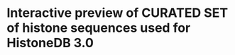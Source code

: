 <script src="msa.min.gz.js"></script>
# Interactive preview of CURATED SET of histone sequences used for HistoneDB 3.0



<div id="yourDiv" class="biojs_msa_div"></div>



<script>
//var msa = require("msa");
        // this is a way how you use a bundled file parser
        // set your custom properties
        // @see: https://github.com/greenify/biojs-vis-msa/tree/master/src/g 
        var opts = {
			el: document.getElementById("yourDiv"),
        	vis: {
            	conserv: false,
            	overviewbox: false,
            	seqlogo: true
        	},
        	conf: {
            	dropImport: true
        	},
        	zoomer: {
        	    menuFontsize: "12px",
        	    autoResize: true
        	}
		};

        // init msa
        var m = new msa.msa(opts);

        // search in URL for fasta or clustal
        function getURLParameter(name) {
            return decodeURIComponent((new RegExp('[?|&]' + name + '=' + '([^&;]+?)(&|#|;|$)').exec(location.search) || [, ""])[1].replace(/\+/g, '%20')) || null;
        }

        var defaultURL = "https://raw.githubusercontent.com/greenify/msa/master/snippets/data/fer1.clustal";
        var url = getURLParameter('seq') || defaultURL;

        m.u.file.importURL(url, renderMSA);

        function renderMSA() {

            // the menu is independent to the MSA container
            var menuOpts = {
				el: document.getElementById('div'),
				msa: m
			};
            var defMenu = new msa.menu.defaultmenu(menuOpts);
            m.addView("menu", defMenu);

            // call render at the end to display the whole MSA
            m.render();
        }
    </script>
